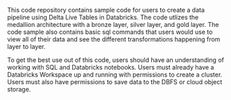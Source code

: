 This code repository contains sample code for users to create a data pipeline using Delta Live Tables in Databricks. The code utlizes the medallion architecture with a bronze layer, silver layer, and gold layer. The code sample also contains basic sql commands that users would use to view all of their data and see the different transformations happening from layer to layer. 

To get the best use out of this code, users should have an understanding of working with SQL and Databricks notebooks. Users must already have a Databricks Workspace up and running with permissions to create a cluster. Users must also have permissions to save data to the DBFS or cloud object storage. 
